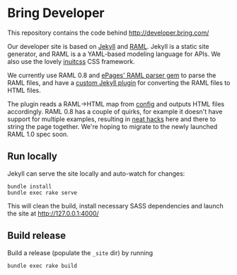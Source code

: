 Bring Developer
===============

This repository contains the code behind http://developer.bring.com/

Our developer site is based on [Jekyll](http://jekyllrb.com/) and 
[RAML](http://raml.org/). Jekyll is a static site generator, and  RAML 
is a a YAML-based modeling language for APIs. We also use the lovely 
[inuitcss](https://github.com/inuitcss/getting-started) CSS framework. 

We currently use RAML 0.8 and [ePages' RAML parser gem](https://github.com/ePages-de/raml_parser) 
to parse the RAML files, and have a  [custom Jekyll plugin](_plugins/raml_generator.rb) 
for converting the  RAML files to HTML files.

The plugin reads a RAML->HTML map from [config](_config.yml) and outputs 
HTML files accordingly. RAML 0.8 has a couple of quirks, for example it 
doesn't have support for multiple examples, resulting in 
[neat hacks](_layouts/api.html#L185-L192) here and there to string the
page together. We're hoping to migrate to the newly launched RAML 1.0
spec soon.


Run locally
-----------

Jekyll can serve the site locally and auto-watch for changes:

    bundle install
    bundle exec rake serve

This will clean the build, install necessary SASS dependencies
and launch the site at http://127.0.0.1:4000/


Build release
-------------

Build a release (populate the `_site` dir) by running

    bundle exec rake build
